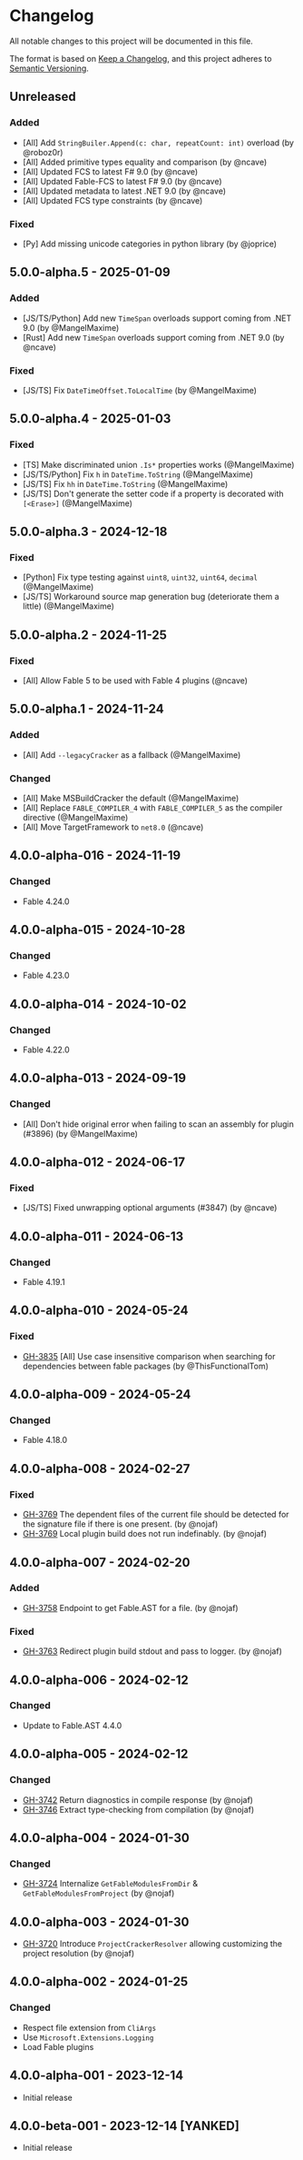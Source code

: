 # Changelog

All notable changes to this project will be documented in this file.

The format is based on [Keep a Changelog](https://keepachangelog.com/en/1.0.0/),
and this project adheres to [Semantic Versioning](https://semver.org/spec/v2.0.0.html).

## Unreleased

### Added

* [All] Add `StringBuiler.Append(c: char, repeatCount: int)` overload (by @roboz0r)
* [All] Added primitive types equality and comparison (by @ncave)
* [All] Updated FCS to latest F# 9.0 (by @ncave)
* [All] Updated Fable-FCS to latest F# 9.0 (by @ncave)
* [All] Updated metadata to latest .NET 9.0 (by @ncave)
* [All] Updated FCS type constraints (by @ncave)

### Fixed

* [Py] Add missing unicode categories in python library (by @joprice)

## 5.0.0-alpha.5 - 2025-01-09

### Added

* [JS/TS/Python] Add new `TimeSpan` overloads support coming from .NET 9.0 (by @MangelMaxime)
* [Rust] Add new `TimeSpan` overloads support coming from .NET 9.0 (by @ncave)

### Fixed

* [JS/TS] Fix `DateTimeOffset.ToLocalTime` (by @MangelMaxime)

## 5.0.0-alpha.4 - 2025-01-03

### Fixed

* [TS] Make discriminated union `.Is*` properties works (@MangelMaxime)
* [JS/TS/Python] Fix `h` in `DateTime.ToString` (@MangelMaxime)
* [JS/TS] Fix `hh` in `DateTime.ToString` (@MangelMaxime)
* [JS/TS] Don't generate the setter code if a property is decorated with `[<Erase>]` (@MangelMaxime)

## 5.0.0-alpha.3 - 2024-12-18

### Fixed

* [Python] Fix type testing against `uint8`, `uint32`, `uint64`, `decimal` (@MangelMaxime)
* [JS/TS] Workaround source map generation bug (deteriorate them a little) (@MangelMaxime)

## 5.0.0-alpha.2 - 2024-11-25

### Fixed

* [All] Allow Fable 5 to be used with Fable 4 plugins (@ncave)

## 5.0.0-alpha.1 - 2024-11-24

### Added

* [All] Add `--legacyCracker` as a fallback (@MangelMaxime)

### Changed

* [All] Make MSBuildCracker the default (@MangelMaxime)
* [All] Replace `FABLE_COMPILER_4` with `FABLE_COMPILER_5` as the compiler directive (@MangelMaxime)
* [All] Move TargetFramework to `net8.0` (@ncave)

## 4.0.0-alpha-016 - 2024-11-19

### Changed

* Fable 4.24.0

## 4.0.0-alpha-015 - 2024-10-28

### Changed

* Fable 4.23.0

## 4.0.0-alpha-014 - 2024-10-02

### Changed

* Fable 4.22.0

## 4.0.0-alpha-013 - 2024-09-19

### Changed

* [All] Don't hide original error when failing to scan an assembly for plugin (#3896) (by @MangelMaxime)

## 4.0.0-alpha-012 - 2024-06-17

### Fixed

* [JS/TS] Fixed unwrapping optional arguments (#3847) (by @ncave)

## 4.0.0-alpha-011 - 2024-06-13

### Changed

* Fable 4.19.1

## 4.0.0-alpha-010 - 2024-05-24

### Fixed

* [GH-3835](https://github.com/fable-compiler/Fable/pull/3835) [All] Use case insensitive comparison when searching for dependencies between fable packages (by @ThisFunctionalTom)

## 4.0.0-alpha-009 - 2024-05-24

### Changed

* Fable 4.18.0

## 4.0.0-alpha-008 - 2024-02-27

### Fixed

* [GH-3769](https://github.com/fable-compiler/Fable/pull/3769) The dependent files of the current file should be detected for the signature file if there is one present. (by @nojaf)
* [GH-3769](https://github.com/fable-compiler/Fable/pull/3769) Local plugin build does not run indefinably. (by @nojaf)

## 4.0.0-alpha-007 - 2024-02-20

### Added

* [GH-3758](https://github.com/fable-compiler/Fable/pull/3758) Endpoint to get Fable.AST for a file. (by @nojaf)

### Fixed

* [GH-3763](https://github.com/fable-compiler/Fable/pull/3763) Redirect plugin build stdout and pass to logger. (by @nojaf)

## 4.0.0-alpha-006 - 2024-02-12

### Changed

* Update to Fable.AST 4.4.0

## 4.0.0-alpha-005 - 2024-02-12

### Changed

* [GH-3742](https://github.com/fable-compiler/Fable/pull/3742) Return diagnostics in compile response (by @nojaf)
* [GH-3746](https://github.com/fable-compiler/Fable/pull/3746) Extract type-checking from compilation (by @nojaf)

## 4.0.0-alpha-004 - 2024-01-30

### Changed

* [GH-3724](https://github.com/fable-compiler/Fable/pull/3724) Internalize `GetFableModulesFromDir` &amp; `GetFableModulesFromProject` (by @nojaf)

## 4.0.0-alpha-003 - 2024-01-30

* [GH-3720](https://github.com/fable-compiler/Fable/pull/3720) Introduce `ProjectCrackerResolver` allowing customizing the project resolution (by @nojaf)

## 4.0.0-alpha-002 - 2024-01-25

### Changed

* Respect file extension from `CliArgs`
* Use `Microsoft.Extensions.Logging`
* Load Fable plugins

## 4.0.0-alpha-001 - 2023-12-14

* Initial release

## 4.0.0-beta-001 - 2023-12-14 [YANKED]

* Initial release
